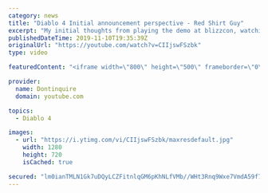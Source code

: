 ```yaml
---
category: news
title: "Diablo 4 Initial announcement perspective - Red Shirt Guy"
excerpt: "My initial thoughts from playing the demo at blizzcon, watching the developer interviews, and listening to the wacky Q&A from the systems and features panel."
publishedDateTime: 2019-11-10T19:35:39Z
originalUrl: "https://youtube.com/watch?v=CIIjswFSzbk"
type: video

featuredContent: "<iframe width=\"800\" height=\"500\" frameborder=\"0\" src=\"https://www.youtube.com/embed/CIIjswFSzbk\" allow=\"accelerometer; autoplay; encrypted-media; gyroscope; picture-in-picture\" allowfullscreen></iframe>"

provider:
  name: Dontinquire
  domain: youtube.com

topics:
  - Diablo 4

images:
  - url: "https://i.ytimg.com/vi/CIIjswFSzbk/maxresdefault.jpg"
    width: 1280
    height: 720
    isCached: true

secured: "lm0ianTMLN1Gk7uDQyLCZFitnlqGM6pKhNLfVMb//WHt3Rnq9Wxe7VmdA59f7Sv4OqmmeZkoPexCHjlzoyaiJYOq5rSME1IoBqAwkm/LnE8eNFPhzMlQrruwX+7PFl2mvv9dnwrZ6l9gvsl89tXpUz6cHRZEd/LGWITljSqThCjJmJx+/InkbBfCt8v6B8K0rYq0YDiIDxK2Ds3r0H6yYuM7zImVjDP/6zV0HpdqnriI1LX7UjMPbm97zN5Oin+2zbOBsI2eaKZNpJyVYH3TFdaXY1cFqmzw/C8rYrNyPI4xwqLdgI+FFLHfXPVNegksm9HEt7FHq+6GHEO5tPnOppHnA+hT0JHZ8duksAdaMAN1HWe0fsPKNRWVYsIE19MImuzp3z7JSIhta52R7UthN0+1uRCxv2eBg4SK4cz3QlSwSpUDWrEQlAM/wD2AEqI3;xds3BPn1vEQNZ9hFMx9Q5A=="
---
```


